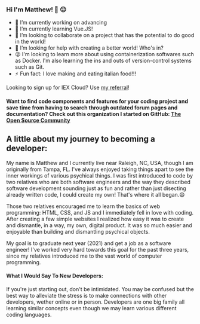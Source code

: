 ### Hi I'm Matthew! 👋 🙃
<!--
![Matthew's Profile Image](https://github.com/MattMarquise/MattMarquise/blob/master/profileimage.png)
**MattMarquise/MattMarquise** is a ✨ _special_ ✨ repository because its `README.md` (this file) appears on your GitHub profile.-->
  - 🔭 I’m currently working on advancing
  - 🌱 I’m currently learning Vue.JS!
  - 👯 I’m looking to collaborate on a project that has the potential to do good in the world!
  - 🤔 I’m looking for help with creating a better world! Who's in?
  - 😛 I'm looking to learn more about using containerization softwares such as Docker. I'm also learning the ins and outs of version-control systems such as Git.
  - ⚡ Fun fact: I love making and eating italian food!!!
 <!-- - 💬 Ask me about... -->
 <!-- - 📫 How to reach me: ...-->
 <!-- - 😄 Pronouns: ...-->
Looking to sign up for IEX Cloud? Use [my referral](https://iexcloud.io/s/f9b40f68)!


#### Want to find code components and features for your coding project and save time from having to search through outdated forum pages and documentation? Check out this organization I started on GitHub: [The Open Source Community](https://github.com/The-Open-Source-Community)


## A little about my journey to becoming a developer:


My name is Matthew and I currently live near Raleigh, NC, USA, though I am originally from Tampa, FL. I've always enjoyed taking things apart to see the inner workings of various psychical things. I was first introduced to code by two relatives who are both software engineers and the way they described software development sounding just as fun and rather than just disecting already written code, I could create my own! That's where it all began.😄

Those two relatives encouraged me to learn the basics of web programming: HTML, CSS, and JS and I immediately fell in love with coding. After creating a few simple websites I realized how easy it was to create and dismantle, in a way, my own, digital product. It was so much easier and enjoyable than building and dismantling psychical objects.

My goal is to graduate next year (2021) and get a job as a software engineer! I've worked very hard towards this goal for the past three years, since my relatives introduced me to the vast world of computer programming. 

#### What I Would Say To New Developers:
If you're just starting out, don't be intimidated. You may be confused but the best way to alleviate the stress is to make connections with other developers, wether online or in person. Developers are one big family all learning similar concepts even though we may learn various different coding languages.
